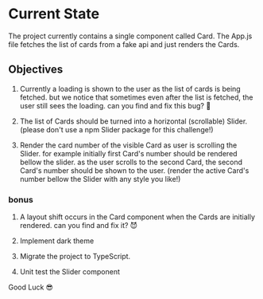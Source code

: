 # Current State

The project currently contains a single component called Card.
The App.js file fetches the list of cards from a fake api and just renders the Cards.

## Objectives

1. Currently a loading is shown to the user as the list of cards is being fetched. but we notice that sometimes even after the list is fetched, the user still sees the loading. can you find and fix this bug? 🐛

2. The list of Cards should be turned into a horizontal (scrollable) Slider. (please don't use a npm Slider package for this challenge!)

3. Render the card number of the visible Card as user is scrolling the Slider.
   for example initially first Card's number should be rendered bellow the slider. as the user scrolls to the second Card, the second Card's number should be shown to the user. (render the active Card's number bellow the Slider with any style you like!)

### bonus

1. A layout shift occurs in the Card component when the Cards are initially rendered. can you find and fix it? 😈

2. Implement dark theme

3. Migrate the project to TypeScript.

4. Unit test the Slider component

Good Luck 😎
